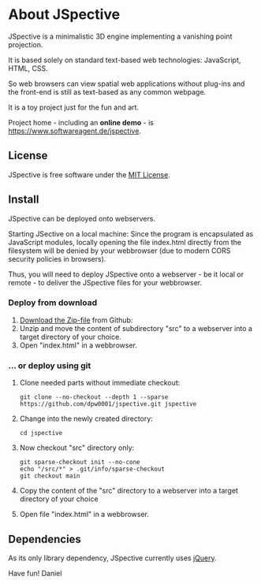 # About JSpective
JSpective is a minimalistic 3D engine implementing a vanishing point projection.

It is based solely on standard text-based web technologies: JavaScript, HTML, CSS.

So web browsers can view spatial web applications without plug-ins
and the front-end is still as text-based as any common webpage.

It is a toy project just for the fun and art.

Project home - including an **online demo** - is  
<a href="https://www.softwareagent.de/jspective">https://www.softwareagent.de/jspective</a>.<br/>

## License
JSpective is free software under the <a target="_blank" href="https://www.tldrlegal.com/license/mit-license">MIT License</a>.

## Install

JSpective can be deployed onto webservers.

Starting JSective on a local machine: Since the program is encapsulated as JavaScript modules,
locally opening the file index.html directly from the filesystem will be denied by your webbrowser
(due to modern CORS security policies in browsers).

Thus, you will need to deploy JSpective onto a webserver - be it local or remote - to deliver
the JSpective files for your webbrowser.

### Deploy from download
1. [Download the Zip-file](https://github.com/dpw0001/jspective/archive/refs/heads/main.zip) from Github: 
2. Unzip and move the content of subdirectory "src" to a webserver into a target directory of your choice.
3. Open "index.html" in a webbrowser.

### ... or deploy using git
1. Clone needed parts without immediate checkout:
	```
	git clone --no-checkout --depth 1 --sparse https://github.com/dpw0001/jspective.git jspective
	```
2. Change into the newly created directory:
	```
	cd jspective
	```
3. Now checkout "src" directory only:
	```
	git sparse-checkout init --no-cone
	echo "/src/*" > .git/info/sparse-checkout
	git checkout main
	```
4. Copy the content of the "src" directory to a webserver into a target directory of your choice

5. Open file "index.html" in a webbrowser.

## Dependencies
As its only library dependency, JSpective currently uses <a target="_blank" href="https://jquery.com">jQuery</a>.


Have fun!
Daniel
